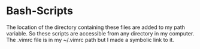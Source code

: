 # Bash-Scripts
The location of the directory containing these files are added to my path variable. So these scripts are accessible from any directory in my computer. The .vimrc file is in my ~/.vimrc path but I made a symbolic link to it. 
